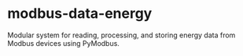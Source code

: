 # modbus-data-energy
Modular system for reading, processing, and storing energy data from Modbus devices using PyModbus.
